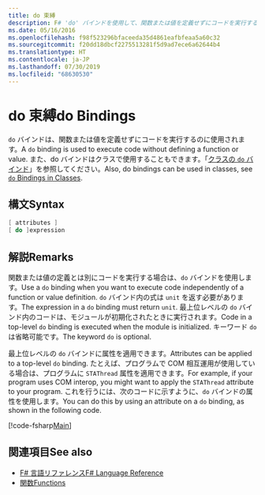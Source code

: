 ```yaml
---
title: do 束縛
description: F# 'do' バインドを使用して、関数または値を定義せずにコードを実行する方法について説明します。
ms.date: 05/16/2016
ms.openlocfilehash: f98f523296bfaceeda35d4861eafbfeaa5a60c32
ms.sourcegitcommit: f20dd18dbcf2275513281f5d9ad7ece6a62644b4
ms.translationtype: HT
ms.contentlocale: ja-JP
ms.lasthandoff: 07/30/2019
ms.locfileid: "68630530"
---
```

# <a name="do-bindings"></a><span data-ttu-id="498ff-103">do 束縛</span><span class="sxs-lookup"><span data-stu-id="498ff-103">do Bindings</span></span>

<span data-ttu-id="498ff-104">`do` バインドは、関数または値を定義せずにコードを実行するのに使用されます。</span><span class="sxs-lookup"><span data-stu-id="498ff-104">A `do` binding is used to execute code without defining a function or value.</span></span> <span data-ttu-id="498ff-105">また、do バインドはクラスで使用することもできます。「[クラスの `do` バインド](../members/do-bindings-in-classes.md)」を参照してください。</span><span class="sxs-lookup"><span data-stu-id="498ff-105">Also, do bindings can be used in classes, see [`do` Bindings in Classes](../members/do-bindings-in-classes.md).</span></span>

## <a name="syntax"></a><span data-ttu-id="498ff-106">構文</span><span class="sxs-lookup"><span data-stu-id="498ff-106">Syntax</span></span>

```fsharp
[ attributes ]
[ do ]expression
```

## <a name="remarks"></a><span data-ttu-id="498ff-107">解説</span><span class="sxs-lookup"><span data-stu-id="498ff-107">Remarks</span></span>

<span data-ttu-id="498ff-108">関数または値の定義とは別にコードを実行する場合は、`do` バインドを使用します。</span><span class="sxs-lookup"><span data-stu-id="498ff-108">Use a `do` binding when you want to execute code independently of a function or value definition.</span></span> <span data-ttu-id="498ff-109">`do` バインド内の式は `unit` を返す必要があります。</span><span class="sxs-lookup"><span data-stu-id="498ff-109">The expression in a `do` binding must return `unit`.</span></span> <span data-ttu-id="498ff-110">最上位レベルの `do` バインド内のコードは、モジュールが初期化されたときに実行されます。</span><span class="sxs-lookup"><span data-stu-id="498ff-110">Code in a top-level `do` binding is executed when the module is initialized.</span></span> <span data-ttu-id="498ff-111">キーワード `do` は省略可能です。</span><span class="sxs-lookup"><span data-stu-id="498ff-111">The keyword `do` is optional.</span></span>

<span data-ttu-id="498ff-112">最上位レベルの `do` バインドに属性を適用できます。</span><span class="sxs-lookup"><span data-stu-id="498ff-112">Attributes can be applied to a top-level `do` binding.</span></span> <span data-ttu-id="498ff-113">たとえば、プログラムで COM 相互運用が使用している場合は、プログラムに `STAThread` 属性を適用できます。</span><span class="sxs-lookup"><span data-stu-id="498ff-113">For example, if your program uses COM interop, you might want to apply the `STAThread` attribute to your program.</span></span> <span data-ttu-id="498ff-114">これを行うには、次のコードに示すように、`do` バインドの属性を使用します。</span><span class="sxs-lookup"><span data-stu-id="498ff-114">You can do this by using an attribute on a `do` binding, as shown in the following code.</span></span>

[!code-fsharp[Main](~/samples/snippets/fsharp/lang-ref-1/snippet201.fs)]

## <a name="see-also"></a><span data-ttu-id="498ff-115">関連項目</span><span class="sxs-lookup"><span data-stu-id="498ff-115">See also</span></span>

- [<span data-ttu-id="498ff-116">F# 言語リファレンス</span><span class="sxs-lookup"><span data-stu-id="498ff-116">F# Language Reference</span></span>](../index.md)
- [<span data-ttu-id="498ff-117">関数</span><span class="sxs-lookup"><span data-stu-id="498ff-117">Functions</span></span>](index.md)
